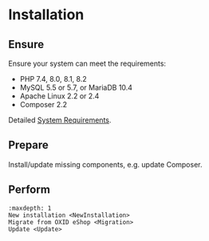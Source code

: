 # Installation

## Ensure

Ensure your system can meet the requirements:

- PHP 7.4, 8.0, 8.1, 8.2
- MySQL 5.5 or 5.7, or MariaDB 10.4
- Apache Linux 2.2 or 2.4
- Composer 2.2

Detailed <a target="_blank" href="https://docs.o3-shop.com/en/latest/user/Installation/SystemRequirements.html">System Requirements</a>.

## Prepare

Install/update missing components, e.g. update Composer.

## Perform

```{toctree}
:maxdepth: 1
New installation <NewInstallation>
Migrate from OXID eShop <Migration>
Update <Update>
```
